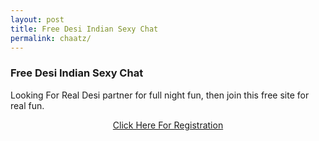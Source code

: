 ```yaml
---
layout: post
title: Free Desi Indian Sexy Chat
permalink: chaatz/
---
```


<div class="jumbotron">
  <h3>Free Desi Indian Sexy Chat</h3>
  <p>Looking For Real Desi partner for full night fun, then join this free site for real fun.</p>
<center><a class="btn btn-primary btn-lg" href="http://cldadlt.com/?a=29307&c=73006&s1=" role="button">Click Here For Registration</a><br/>
</center></p>
</div>
